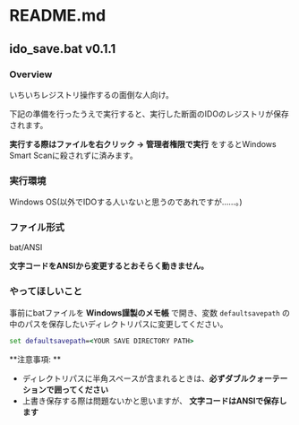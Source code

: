 # README.md

## ido_save.bat v0.1.1

### Overview

いちいちレジストリ操作するの面倒な人向け。

下記の準備を行ったうえで実行すると、実行した断面のIDOのレジストリが保存されます。

**実行する際はファイルを右クリック -> 管理者権限で実行** をするとWindows Smart Scanに殺されずに済みます。

### 実行環境

Windows OS(以外でIDOする人いないと思うのであれですが……。)

### ファイル形式

bat/ANSI

**文字コードをANSIから変更するとおそらく動きません。**

### やってほしいこと

事前にbatファイルを **Windows謹製のメモ帳** で開き、変数 `defaultsavepath` の中のパスを保存したいディレクトリパスに変更してください。

```bat
set defaultsavepath=<YOUR SAVE DIRECTORY PATH>
```

**注意事項: **

- ディレクトリパスに半角スペースが含まれるときは、**必ずダブルクォーテーションで囲ってください**
- 上書き保存する際は問題ないかと思いますが、 **文字コードはANSIで保存します**
